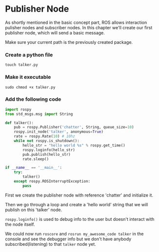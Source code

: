 # Publisher Node
As shortly mentioned in the basic concept part, ROS allows interaction pulisher nodes and subscriber nodes.
In this chapter we'll create our first publisher node, which will send a basic message.

Make sure your current path is the previously created package.

### Create a python file
```
touch talker.py
```

### Make it executable
```
sudo chmod +x talker.py
```

### Add the following code
```python
import rospy
from std_msgs.msg import String

def talker():
    pub = rospy.Publisher('chatter', String, queue_size=10)
    rospy.init_node('talker', anonymous=True)
    rate = rospy.Rate(10) # 10hz
    while not rospy.is_shutdown():
        hello_str = "hello world %s" % rospy.get_time()
        rospy.loginfo(hello_str)
        pub.publish(hello_str)
        rate.sleep()

if __name__ == '__main__':
    try:
        talker()
    except rospy.ROSInterruptException:
        pass
```

First we create the publisher node with reference 'chatter' and initialize it.

Then we go through a loop and create a 'hello world' string that we will publish on this 'talker' node.

`rospy.loginfo()` is used to debug info to the user but doesn't interact with the node itself.

We could now run `roscore` and `rosrun my_awesome_code talker` in the console and see the debugger info but we don't have anybody subscribed(listening) to that `talker` node yet.
